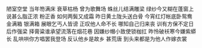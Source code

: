 陋室空堂
当年笏满床
衰草枯杨 曾为歌舞场
蛛丝儿结满雕梁
绿纱今又糊在蓬窗上
说甚么脂正浓 粉正香
如何两鬓又成霜
昨日黄土陇头送白骨
今宵红灯帐底卧鸳鸯
金满箱 银满箱
展眼乞丐人皆谤
正叹他人命不长
哪知自己归来丧
训有方保不定日后作强梁
择膏粱谁承望流落在烟花巷
因嫌纱帽小致使锁枷扛
昨怜破袄寒今嫌紫蟒长
乱哄哄你方唱罢我登场
反认他乡是故乡
甚荒唐
到头来都是为他人作嫁衣裳
